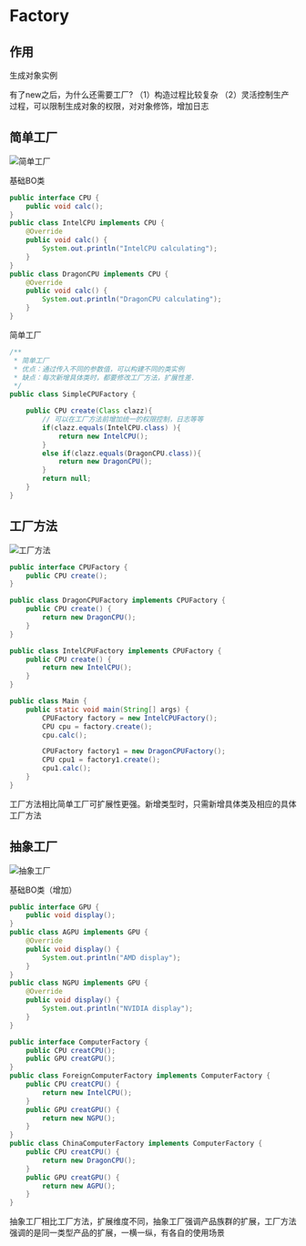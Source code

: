 # Factory

## 作用

生成对象实例

有了new之后，为什么还需要工厂?
（1）构造过程比较复杂
（2）灵活控制生产过程，可以限制生成对象的权限，对对象修饰，增加日志

## 简单工厂

![简单工厂](https://gitee.com/binggouxsm/JAVA-Reference/raw/master/%E8%AE%BE%E8%AE%A1%E6%A8%A1%E5%BC%8F/pics/SimpleFactory.png)

基础BO类
```java
public interface CPU {
    public void calc();
}
public class IntelCPU implements CPU {
    @Override
    public void calc() {
        System.out.println("IntelCPU calculating");
    }
}
public class DragonCPU implements CPU {
    @Override
    public void calc() {
        System.out.println("DragonCPU calculating");
    }
}
```

简单工厂
```java
/**
 * 简单工厂
 * 优点：通过传入不同的参数值，可以构建不同的类实例
 * 缺点：每次新增具体类时，都要修改工厂方法，扩展性差.
 */
public class SimpleCPUFactory {

    public CPU create(Class clazz){
        // 可以在工厂方法前增加统一的权限控制，日志等等
        if(clazz.equals(IntelCPU.class) ){
            return new IntelCPU();
        }
        else if(clazz.equals(DragonCPU.class)){
            return new DragonCPU();
        }
        return null;
    }
}
```

## 工厂方法

![工厂方法](https://gitee.com/binggouxsm/JAVA-Reference/raw/master/%E8%AE%BE%E8%AE%A1%E6%A8%A1%E5%BC%8F/pics/FactoryMethod.png)

```java
public interface CPUFactory {
    public CPU create();
}

public class DragonCPUFactory implements CPUFactory {
    public CPU create() {
        return new DragonCPU();
    }
}

public class IntelCPUFactory implements CPUFactory {
    public CPU create() {
        return new IntelCPU();
    }
}

public class Main {
    public static void main(String[] args) {
        CPUFactory factory = new IntelCPUFactory();
        CPU cpu = factory.create();
        cpu.calc();

        CPUFactory factory1 = new DragonCPUFactory();
        CPU cpu1 = factory1.create();
        cpu1.calc();
    }
}
```
工厂方法相比简单工厂可扩展性更强。新增类型时，只需新增具体类及相应的具体工厂方法

## 抽象工厂

![抽象工厂](https://gitee.com/binggouxsm/JAVA-Reference/raw/master/%E8%AE%BE%E8%AE%A1%E6%A8%A1%E5%BC%8F/pics/AbstractFactory.png)

基础BO类（增加）
```java
public interface GPU {
    public void display();
}
public class AGPU implements GPU {
    @Override
    public void display() {
        System.out.println("AMD display");
    }
}
public class NGPU implements GPU {
    @Override
    public void display() {
        System.out.println("NVIDIA display");
    }
}
```
```java
public interface ComputerFactory {
    public CPU creatCPU();
    public GPU creatGPU();
}
public class ForeignComputerFactory implements ComputerFactory {
    public CPU creatCPU() {
        return new IntelCPU();
    }
    public GPU creatGPU() {
        return new NGPU();
    }
}
public class ChinaComputerFactory implements ComputerFactory {
    public CPU creatCPU() {
        return new DragonCPU();
    }
    public GPU creatGPU() {
        return new AGPU();
    }
}
```

抽象工厂相比工厂方法，扩展维度不同，抽象工厂强调产品族群的扩展，工厂方法强调的是同一类型产品的扩展，一横一纵，有各自的使用场景



